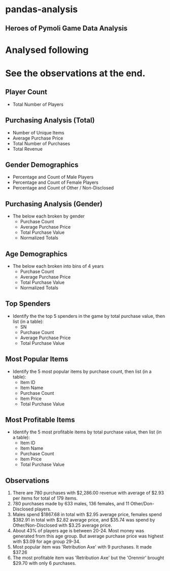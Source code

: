 # pandas-analysis 

## Heroes of Pymoli Game Data Analysis

# Analysed following
# See the observations at the end. 

## Player Count

* Total Number of Players


## Purchasing Analysis (Total)

* Number of Unique Items
* Average Purchase Price
* Total Number of Purchases
* Total Revenue

## Gender Demographics

* Percentage and Count of Male Players
* Percentage and Count of Female Players
* Percentage and Count of Other / Non-Disclosed

## Purchasing Analysis (Gender)

* The below each broken by gender
  * Purchase Count
  * Average Purchase Price
  * Total Purchase Value
  * Normalized Totals

## Age Demographics

* The below each broken into bins of 4 years 
  * Purchase Count
  * Average Purchase Price
  * Total Purchase Value
  * Normalized Totals

## Top Spenders

* Identify the the top 5 spenders in the game by total purchase value, then list (in a table):
  * SN
  * Purchase Count
  * Average Purchase Price
  * Total Purchase Value

## Most Popular Items

* Identify the 5 most popular items by purchase count, then list (in a table):
  * Item ID
  * Item Name
  * Purchase Count
  * Item Price
  * Total Purchase Value

## Most Profitable Items

* Identify the 5 most profitable items by total purchase value, then list (in a table):
  * Item ID
  * Item Name
  * Purchase Count
  * Item Price
  * Total Purchase Value

## Observations 

1.	There are 780 purchases with $2,286.00 revenue with average of $2.93 per items for total of 179 items. 
2.	780 purchases made by 633 males, 136 females, and 11 Other/Don-Disclosed players. 
3.	Males spend $1867.68 in total with $2.95 average price, females spend $382.91 in total with $2.82 average price, and $35.74 was spend by Other/Non-Disclosed with $3.25 average price. 
4.	About 43% of players age is between 20-24. Most money was generated from this age group. But average purchase price was highest with $3.09 for age group 29-34. 
5.	Most popular item was 'Retribution Axe' with 9 purchases. It made $37.26
6.	The most profitable item was 'Retribution Axe' but the 'Orenmir' brought $29.70 with only 6 purchases. 


